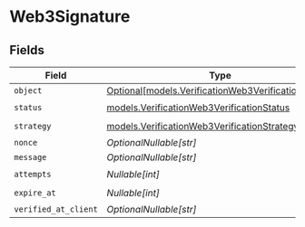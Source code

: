 # Web3Signature


## Fields

| Field                                                                                                  | Type                                                                                                   | Required                                                                                               | Description                                                                                            |
| ------------------------------------------------------------------------------------------------------ | ------------------------------------------------------------------------------------------------------ | ------------------------------------------------------------------------------------------------------ | ------------------------------------------------------------------------------------------------------ |
| `object`                                                                                               | [Optional[models.VerificationWeb3VerificationObject]](../models/verificationweb3verificationobject.md) | :heavy_minus_sign:                                                                                     | N/A                                                                                                    |
| `status`                                                                                               | [models.VerificationWeb3VerificationStatus](../models/verificationweb3verificationstatus.md)           | :heavy_check_mark:                                                                                     | N/A                                                                                                    |
| `strategy`                                                                                             | [models.VerificationWeb3VerificationStrategy](../models/verificationweb3verificationstrategy.md)       | :heavy_check_mark:                                                                                     | N/A                                                                                                    |
| `nonce`                                                                                                | *OptionalNullable[str]*                                                                                | :heavy_minus_sign:                                                                                     | N/A                                                                                                    |
| `message`                                                                                              | *OptionalNullable[str]*                                                                                | :heavy_minus_sign:                                                                                     | N/A                                                                                                    |
| `attempts`                                                                                             | *Nullable[int]*                                                                                        | :heavy_check_mark:                                                                                     | N/A                                                                                                    |
| `expire_at`                                                                                            | *Nullable[int]*                                                                                        | :heavy_check_mark:                                                                                     | N/A                                                                                                    |
| `verified_at_client`                                                                                   | *OptionalNullable[str]*                                                                                | :heavy_minus_sign:                                                                                     | N/A                                                                                                    |